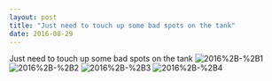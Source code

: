 ```yaml
---
layout: post
title: "Just need to touch up some bad spots on the tank"
date: 2016-08-29 
---
```

Just need to touch up some bad spots on the tank﻿
![2016%2B-%2B1](/k100-project/Photos/29-08-2016/2016%2B-%2B1)
![2016%2B-%2B2](/k100-project/Photos/29-08-2016/2016%2B-%2B2)
![2016%2B-%2B3](/k100-project/Photos/29-08-2016/2016%2B-%2B3)
![2016%2B-%2B4](/k100-project/Photos/29-08-2016/2016%2B-%2B4)
